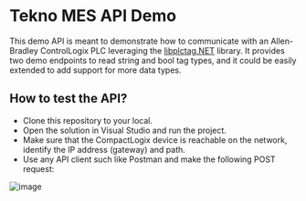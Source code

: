 # Tekno MES API Demo

This demo API is meant to demonstrate how to communicate with an Allen-Bradley ControlLogix PLC leveraging the [libplctag.NET]([https://github.com/libplctag/libplctag.NET](https://www.nuget.org/packages/libplctag/)) library. It provides two demo endpoints to read string and bool tag types, and it could be easily extended to add support for more data types.

## How to test the API?

- Clone this repository to your local.
- Open the solution in Visual Studio and run the project.
- Make sure that the CompactLogix device is reachable on the network, identify the IP address (gateway) and path.
- Use any API client such like Postman and make the following POST request:

![image](https://github.com/user-attachments/assets/5c9f32c1-24b2-4bdf-8d7a-6bbc999a4f0b)


